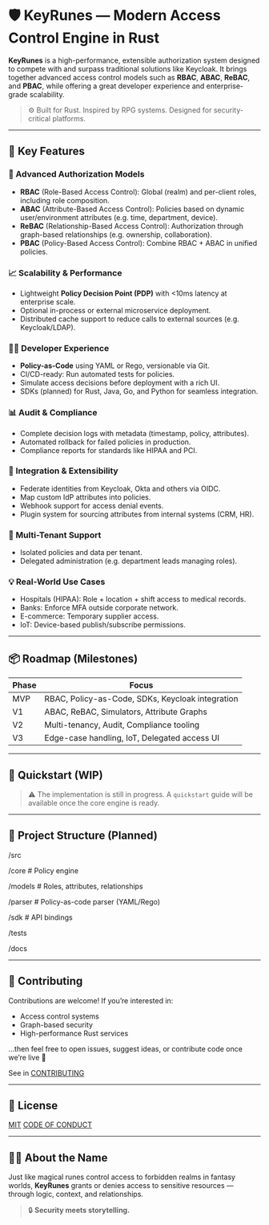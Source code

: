 # 🛡️ KeyRunes — Modern Access Control Engine in Rust

**KeyRunes** is a high-performance, extensible authorization system designed to compete with and surpass traditional solutions like Keycloak. It brings together advanced access control models such as **RBAC**, **ABAC**, **ReBAC**, and **PBAC**, while offering a great developer experience and enterprise-grade scalability.

> ⚙️ Built for Rust. Inspired by RPG systems. Designed for security-critical platforms.

---

## 🚀 Key Features

### 🔐 Advanced Authorization Models

- **RBAC** (Role-Based Access Control): Global (realm) and per-client roles, including role composition.
- **ABAC** (Attribute-Based Access Control): Policies based on dynamic user/environment attributes (e.g. time, department, device).
- **ReBAC** (Relationship-Based Access Control): Authorization through graph-based relationships (e.g. ownership, collaboration).
- **PBAC** (Policy-Based Access Control): Combine RBAC + ABAC in unified policies.

### 📈 Scalability & Performance

- Lightweight **Policy Decision Point (PDP)** with <10ms latency at enterprise scale.
- Optional in-process or external microservice deployment.
- Distributed cache support to reduce calls to external sources (e.g. Keycloak/LDAP).

### 👨‍💻 Developer Experience

- **Policy-as-Code** using YAML or Rego, versionable via Git.
- CI/CD-ready: Run automated tests for policies.
- Simulate access decisions before deployment with a rich UI.
- SDKs (planned) for Rust, Java, Go, and Python for seamless integration.

### 📊 Audit & Compliance

- Complete decision logs with metadata (timestamp, policy, attributes).
- Automated rollback for failed policies in production.
- Compliance reports for standards like HIPAA and PCI.

### 🔌 Integration & Extensibility

- Federate identities from Keycloak, Okta and others via OIDC.
- Map custom IdP attributes into policies.
- Webhook support for access denial events.
- Plugin system for sourcing attributes from internal systems (CRM, HR).

### 🏢 Multi-Tenant Support

- Isolated policies and data per tenant.
- Delegated administration (e.g. department leads managing roles).

### 💡 Real-World Use Cases

- Hospitals (HIPAA): Role + location + shift access to medical records.
- Banks: Enforce MFA outside corporate network.
- E-commerce: Temporary supplier access.
- IoT: Device-based publish/subscribe permissions.

---

## 📦 Roadmap (Milestones)

| Phase | Focus |
|-------|-------|
| MVP   | RBAC, Policy-as-Code, SDKs, Keycloak integration |
| V1    | ABAC, ReBAC, Simulators, Attribute Graphs |
| V2    | Multi-tenancy, Audit, Compliance tooling |
| V3    | Edge-case handling, IoT, Delegated access UI |

---

## 🧪 Quickstart (WIP)

> ⚠️ The implementation is still in progress. A `quickstart` guide will be available once the core engine is ready.

---

## 📂 Project Structure (Planned)

/src

/core # Policy engine

/models # Roles, attributes, relationships

/parser # Policy-as-code parser (YAML/Rego)

/sdk # API bindings

/tests

/docs

---

## 🤝 Contributing

Contributions are welcome! If you’re interested in:
- Access control systems
- Graph-based security
- High-performance Rust services

…then feel free to open issues, suggest ideas, or contribute code once we’re live 🚀

See in [CONTRIBUTING](CONTRIBUTING.md)

---

## 📄 License

[MIT](LICENSE)
[CODE OF CONDUCT](CODE_OF_CONDUCT.md)

---

## 🧙‍♂️ About the Name

Just like magical runes control access to forbidden realms in fantasy worlds, **KeyRunes** grants or denies access to sensitive resources — through logic, context, and relationships.

> 🔒 **Security meets storytelling.**
